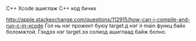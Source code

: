 C++
Xcode ашиглаж C++ код бичих

http://apple.stackexchange.com/questions/112915/how-can-i-compile-and-run-c-in-xcode
Гол нь нэг прожект буюу target.д нэг л main функц байх боломжтой.
Гэхдээ нэг target.ээ солиод ашиглаад байж болно.